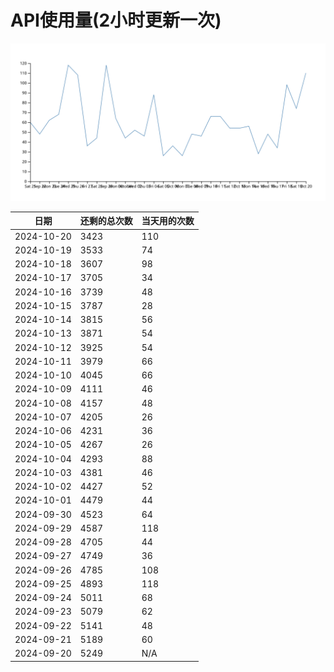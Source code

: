 # API使用量(2小时更新一次)



 ![走势图](./chart.svg)

| 日期       | 还剩的总次数 | 当天用的次数 |
|------------|------------|-------------------|
| 2024-10-20 | 3423 | 110                |
| 2024-10-19 | 3533 | 74                |
| 2024-10-18 | 3607 | 98                |
| 2024-10-17 | 3705 | 34                |
| 2024-10-16 | 3739 | 48                |
| 2024-10-15 | 3787 | 28                |
| 2024-10-14 | 3815 | 56                |
| 2024-10-13 | 3871 | 54                |
| 2024-10-12 | 3925 | 54                |
| 2024-10-11 | 3979 | 66                |
| 2024-10-10 | 4045 | 66                |
| 2024-10-09 | 4111 | 46                |
| 2024-10-08 | 4157 | 48                |
| 2024-10-07 | 4205 | 26                |
| 2024-10-06 | 4231 | 36                |
| 2024-10-05 | 4267 | 26                |
| 2024-10-04 | 4293 | 88                |
| 2024-10-03 | 4381 | 46                |
| 2024-10-02 | 4427 | 52                |
| 2024-10-01 | 4479 | 44                |
| 2024-09-30 | 4523 | 64                |
| 2024-09-29 | 4587 | 118                |
| 2024-09-28 | 4705 | 44                |
| 2024-09-27 | 4749 | 36                |
| 2024-09-26 | 4785 | 108                |
| 2024-09-25 | 4893 | 118                |
| 2024-09-24 | 5011 | 68                |
| 2024-09-23 | 5079 | 62                |
| 2024-09-22 | 5141 | 48                |
| 2024-09-21 | 5189 | 60                |
| 2024-09-20 | 5249 | N/A                |
